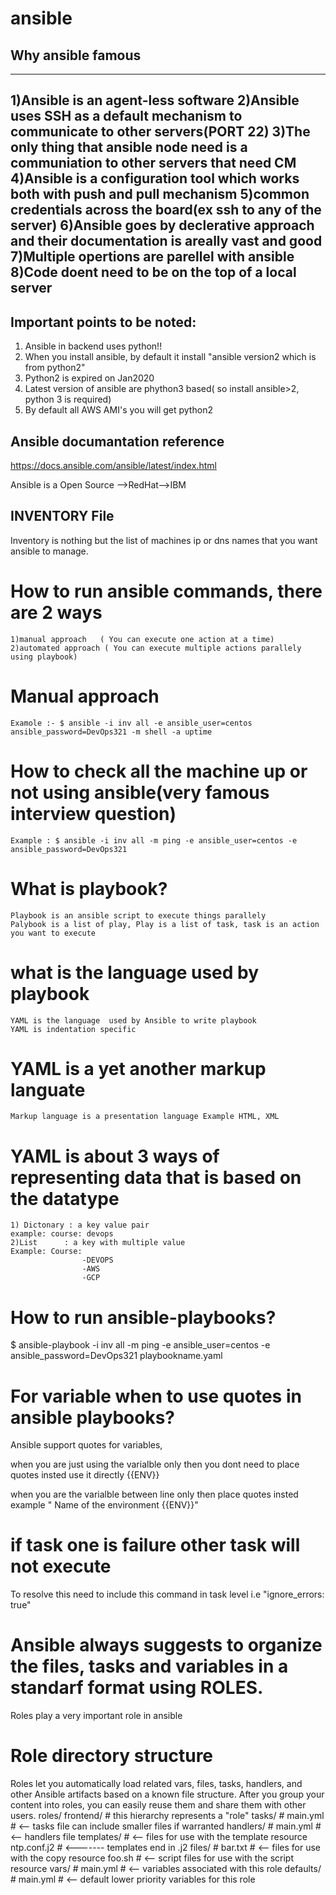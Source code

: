 # ansible

## Why ansible famous

---
1)Ansible is an agent-less software
2)Ansible uses SSH as a default mechanism to communicate to other servers(PORT 22)
3)The only thing that ansible node need is a communiation to other servers that need CM
4)Ansible is a configuration tool which works both with push and pull mechanism
5)common credentials across the board(ex ssh to any of the server)
6)Ansible goes by declerative approach and their documentation is areally vast and good
7)Multiple opertions are parellel with ansible
8)Code doent need to be on the top of a local server
---
## Important points to be noted:
1) Ansible in backend uses python!!
3) When you install ansible, by default it install "ansible version2 which is from python2"
3) Python2 is expired on Jan2020
4) Latest version of ansible are phython3 based( so install ansible>2, python 3 is required)
5) By default all AWS AMI's you will get python2

## Ansible documantation reference
https://docs.ansible.com/ansible/latest/index.html


Ansible is a Open Source -->RedHat-->IBM

## INVENTORY File

Inventory is nothing but the list of machines ip or dns names that you want ansible to manage.



# How to run ansible commands, there are 2 ways
    1)manual approach   ( You can execute one action at a time)
    2)automated approach ( You can execute multiple actions parallely using playbook)

# Manual approach
    Examole :- $ ansible -i inv all -e ansible_user=centos ansible_password=DevOps321 -m shell -a uptime

# How to check all the machine up or not using ansible(very famous interview question)
    Example : $ ansible -i inv all -m ping -e ansible_user=centos -e ansible_password=DevOps321

# What is playbook?
    Playbook is an ansible script to execute things parallely
    Palybook is a list of play, Play is a list of task, task is an action you want to execute

# what is the language used by playbook
    YAML is the language  used by Ansible to write playbook
    YAML is indentation specific

# YAML is a yet another markup languate
    Markup language is a presentation language Example HTML, XML

# YAML is about 3 ways of representing data that is based on the datatype
    1) Dictonary : a key value pair
    example: course: devops
    2)List      : a key with multiple value
    Example: Course:
                    -DEVOPS
                    -AWS
                    -GCP

# How to run ansible-playbooks?
 $ ansible-playbook -i inv all -m ping -e ansible_user=centos -e ansible_password=DevOps321 playbookname.yaml

# For variable when to use quotes in ansible playbooks?
 Ansible support quotes for variables, 
 
 when you are just using the varialble only then you dont need to place quotes insted use it directly {{ENV}}

 when you are  the varialble between line only then place quotes insted  example " Name of the environment {{ENV}}"

# if task one is failure other task will not execute
 To resolve this need to include this command in task level i.e "ignore_errors: true"


# Ansible always suggests to organize the files, tasks and variables in a standarf format using ROLES.
Roles play a very important role in ansible

# Role directory structure
Roles let you automatically load related vars, files, tasks, handlers, and other Ansible artifacts based on a known file structure. After you group your content into roles, you can easily reuse them and share them with other users.
roles/
    frontend/             # this hierarchy represents a "role"
        tasks/            #
            main.yml      #  <-- tasks file can include smaller files if warranted
        handlers/         #
            main.yml      #  <-- handlers file
        templates/        #  <-- files for use with the template resource
            ntp.conf.j2   #  <------- templates end in .j2
        files/            #
            bar.txt       #  <-- files for use with the copy resource
            foo.sh        #  <-- script files for use with the script resource
        vars/             #
            main.yml      #  <-- variables associated with this role
        defaults/         #
            main.yml      #  <-- default lower priority variables for this role

